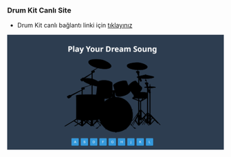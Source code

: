### Drum Kit Canlı Site
- Drum Kit  canlı bağlantı linki için [tıklayınız ](https://beyzanrkeskinnn.github.io/PATIKA-FRONTEND/Hafta-6/Odev_2_DrumKit/index.html)

![Proje Ekran Görüntüsü](/Hafta-6/Odev_2_DrumKit/assests/img/screenshot.png)